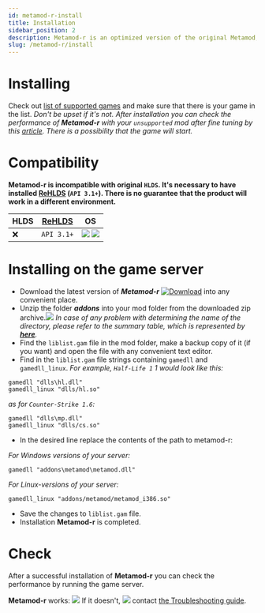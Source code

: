 ```yaml
---
id: metamod-r-install
title: Installation
sidebar_position: 2
description: Metamod-r is an optimized version of the original Metamod, enhancing performance and compatibility for Half-Life 1 servers.
slug: /metamod-r/install
---
```


# Installing

Check out [list of supported games](/docs/metamod-r/supported-games) and make sure that there is your game in the list. _Don't be upset if it's not. After installation you can check the performance of **Metamod-r** with your `unsupported` mod after fine tuning by this [article](/docs/metamod-r/settings). There is a possibility that the game will start._

# Compatibility

**Metamod-r is incompatible with original `HLDS`. It's necessary to have installed [ReHLDS](https://github.com/rehlds/ReHLDS) (`API 3.1+`). There is no guarantee that the product will work in a different environment.**

| HLDS| [ReHLDS](https://github.com/rehlds/ReHLDS)| OS
|---------| -------|  -------|  
| :x: | `API 3.1+` | ![](https://i.imgur.com/AzhAYR4.png) ![](https://i.imgur.com/t23p9tU.png) |  

# Installing on the game server
* Download the latest version of _**Metamod-r**_ [![Download](https://camo.githubusercontent.com/2b15ec2fc402e02b66fde9eab7e896406caeddac/687474703a2f2f7265686c64732e6f72672f76657273696f6e2f6d6574616d6f642d2d722e737667)](http://teamcity.rehlds.org/guestAuth/downloadArtifacts.html?buildTypeId=Metamod_Publish&buildId=lastSuccessful) into any convenient place.
* Unzip the folder _**addons**_ into your mod folder from the downloaded zip archive.![](https://i.imgur.com/ptx3MZx.png)
_In case of any problem with determining the name of the directory, please refer to the summary table, which is represented by **[here](/docs/metamod-r/troubbleshouting)**._
* Find the `liblist.gam` file in the mod folder, make a backup copy of it (if you want) and open the file with any convenient text editor.
* Find  in the `liblist.gam` file strings containing `gamedll` and `gamedll_linux`. _For example, `Half-Life 1` 1 would look like this:_
```
gamedll "dlls\hl.dll"
gamedll_linux "dlls/hl.so"
```
_as for `Counter-Strike 1.6`:_

```
gamedll "dlls\mp.dll"
gamedll_linux "dlls/cs.so"
```
* In the desired line replace the contents of the path to metamod-r:

_For Windows versions of your server:_
```
gamedll "addons\metamod\metamod.dll"
```
_For Linux-versions of your server:_
```
gamedll_linux "addons/metamod/metamod_i386.so"
```
* Save the changes to `liblist.gam` file.
* Installation **Metamod-r** is completed.

# Check

After a successful installation of **Metamod-r** you can check the performance by running the game server.

**Metamod-r** works:
![](https://i.imgur.com/VScngBr.png)
If it doesn't,
![](https://i.imgur.com/HPKRiBF.png)
contact [the Troubleshooting guide](/docs/metamod-r/troubbleshouting).
